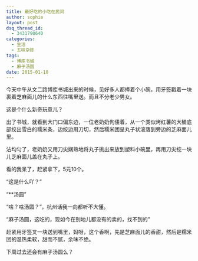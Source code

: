 ```yaml
---
title: 最好吃的小吃在民间
author: sophie
layout: post
dsq_thread_id:
  - 3431790640
categories:
  - 生活
  - 五味杂陈
tags:
  - 博库书城
  - 麻子汤圆
date: 2015-01-18
---
```

今天中午从文二路博库书城出来的时候，见好多人都捧着个小碗，用牙签戳着一块裹着芝麻面儿的什么东西往嘴里送。而且不分老少男女。

这是个什么新奇玩意儿？

出了书城，就看到大门口偏东边，一位老奶奶佝偻着，从一个类似烤红薯的大桶底部绞出雪白的糯米条，边绞边用刀切，然后糯米团呈丸子状滚落到旁边的芝麻面儿里。

沾均匀了，老奶奶又用刀尖娴熟地将丸子挑出来放到塑料小碗里，再用刀尖挖一块儿芝麻面儿盖在丸子上。

看的我呆了，赶紧拿下，5元10个。

“这是什么吖？”

“**汤圆”

“啥？啥汤圆？”，杭州话我一向都听不大懂。

“麻子汤圆，这吃的，现如今在别地儿都没有的卖的，找不到的”

赶紧用牙签叉一块送到嘴里，妈呀，这个香啊，先是芝麻面儿的香甜，然后是糯米团的温热柔软，甜而不腻，余味不绝。

下周过去还会有麻子汤圆么？